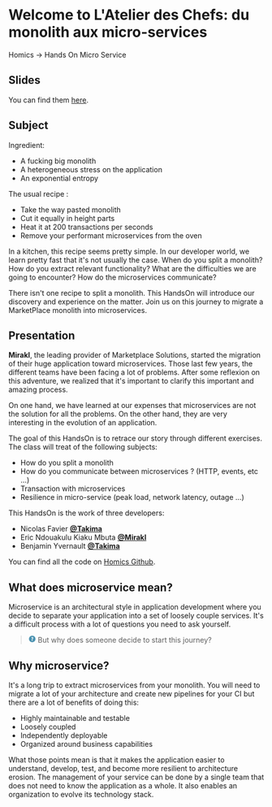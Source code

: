 # Welcome to **L'Atelier des Chefs: du monolith aux micro-services**

Homics -> Hands On Micro Service

## Slides

You can find them [here](https://docs.google.com/presentation/d/1Xqexv460A00-F9JdtjZg1JgCN7BdSimDM2Xn7IpFMcI/edit?usp=sharing).

## Subject

Ingredient:

-  A fucking big monolith
-  A heterogeneous stress on the application
-  An exponential entropy

The usual recipe :

-   Take the way pasted monolith
-   Cut it equally in height parts
-   Heat it at 200 transactions per seconds
-   Remove your performant microservices from the oven

In a kitchen, this recipe seems pretty simple. In our developer world, we learn pretty fast that it's not usually the
case. When do you split a monolith? How do you extract relevant functionality? What are the difficulties we are going to
encounter? How do the microservices communicate? 

There isn't one recipe to split a monolith. This HandsOn will introduce our discovery and experience on the matter.
Join us on this journey to migrate a MarketPlace monolith into microservices.

## Presentation

**Mirakl**, the leading provider of Marketplace Solutions, started the migration of their huge application toward
microservices. Those last few years, the different teams have been facing a lot of problems. After some reflexion on 
this adventure, we realized that it's important to clarify this important and amazing process.

On one hand, we have learned at our expenses that microservices are not the solution for all the problems. On the other
hand, they are very interesting in the evolution of an application.

The goal of this HandsOn is to retrace our story through different exercises. The class will treat of the following
subjects:

- How do you split a monolith
- How do you communicate between microservices ? (HTTP, events, etc ...)
- Transaction with microservices
- Resilience in micro-service (peak load, network latency, outage ...)
   
This HandsOn is the work of three developers:

- Nicolas Favier [**@Takima**](https://www.takima.fr/)
- Eric Ndouakulu Kiaku Mbuta [**@Mirakl**](https://www.mirakl.com/)
- Benjamin Yvernault [**@Takima**](https://www.takima.fr/)

You can find all the code on [Homics Github](https://github.com/homics).

## What does microservice mean?

Microservice is an architectural style in application development where you decide to separate your application
into a set of loosely couple services. It's a difficult process with a lot of questions you need to ask yourself.

> ![question](img/question.png) But why does someone decide to start this journey?

## Why microservice?

It's a long trip to extract microservices from your monolith. You will need to migrate a lot of your architecture and 
create new pipelines for your CI but there are a lot of benefits of doing this:

- Highly maintainable and testable
- Loosely coupled
- Independently deployable
- Organized around business capabilities

What those points mean is that it makes the application easier to understand, develop, test, and become more resilient 
to architecture erosion. The management of your service can be done by a single team that does not need to know the 
application as a whole. It also enables an organization to evolve its technology stack. 
